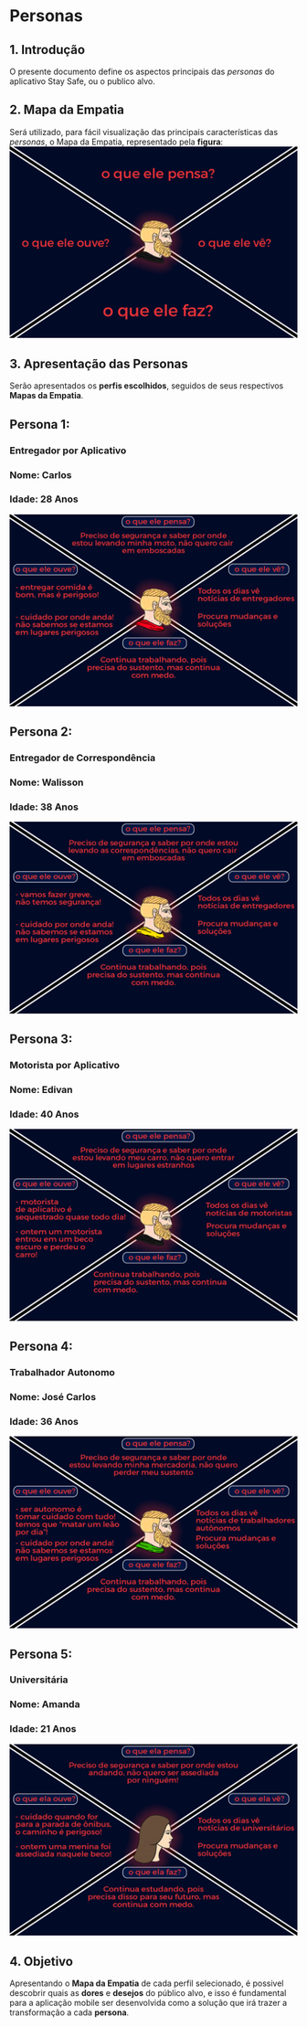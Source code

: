 # Personas

## 1. Introdução
O presente documento define os aspectos principais das *personas* do aplicativo Stay Safe, ou o publico alvo.

## 2. Mapa da Empatia
Será utilizado, para fácil visualização das principais características das *personas*, o Mapa da Empatia, representado pela **figura**:
![Mapa da Empatia](../images/personas/empatia.png)


## 3. Apresentação das Personas
Serão apresentados os **perfis escolhidos**, seguidos de seus respectivos **Mapas da Empatia**.


## **Persona 1**: 
### **Entregador por Aplicativo**
### **Nome:** Carlos
### **Idade:** 28 Anos

![Mapa da Empatia](../images/personas/ifood.png)

## **Persona 2**: 
### **Entregador de Correspondência**
### **Nome:** Walisson
### **Idade:** 38 Anos

![Mapa da Empatia](../images/personas/correio.png)

## **Persona 3**: 
### **Motorista por Aplicativo**
### **Nome:** Edivan
### **Idade:** 40 Anos

![Mapa da Empatia](../images/personas/uber.png)

## **Persona 4**: 
### **Trabalhador Autonomo**
### **Nome:** José Carlos
### **Idade:** 36 Anos

![Mapa da Empatia](../images/personas/camelo.png)

## **Persona 5**: 
### **Universitária**
### **Nome:** Amanda
### **Idade:** 21 Anos

![Mapa da Empatia](../images/personas/unb.png)

## 4. Objetivo
Apresentando o **Mapa da Empatia** de cada perfil selecionado, é possivel descobrir quais as **dores** e **desejos** do público alvo, e isso é fundamental para a aplicação mobile ser desenvolvida como a solução que irá trazer a transformação a cada **persona**.
